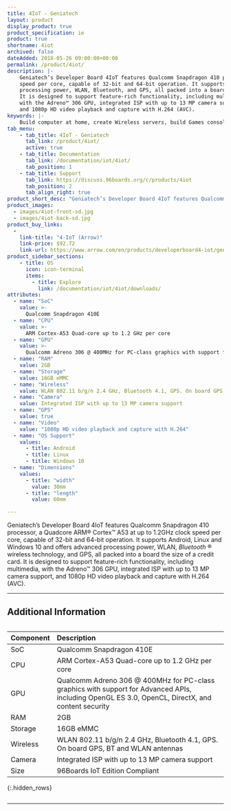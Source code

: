 ```yaml
---
title: 4IoT - Geniatech
layout: product
display_product: true
product_specification: ie
product: true
shortname: 4iot
archived: false
dateAdded: 2018-05-26 09:00:00+00:00
permalink: /product/4iot/
description: |-
    Geniatech’s Developer Board 4IoT features Qualcomm Snapdragon 410 processor, a Quadcore ARM® Cortex™ A53 at up to 1.2GHz clock
    speed per core, capable of 32-bit and 64-bit operation. It supports Android, Linux and Windows 10 and offers advanced
    processing power, WLAN, Bluetooth, and GPS, all packed into a board the size of a credit card.
    It is designed to support feature-rich functionality, including multimedia,
    with the Adreno™ 306 GPU, integrated ISP with up to 13 MP camera support,
    and 1080p HD video playback and capture with H.264 (AVC).
keywords: |-
    Build computer at home, create Wireless servers, build Games consoles, make Music sounds products, create HD video showcases hardware, build Audio Systems from scratch, Android hardware Applications board, Raspberry Pi Scratch game demos, geniatech
tab_menu:
    - tab_title: 4IoT - Geniatech
      tab_link: /product/4iot/
      active: true
    - tab_title: Documentation
      tab_link: /documentation/iot/4iot/
      tab_position: 1
    - tab_title: Support
      tab_link: https://discuss.96boards.org/c/products/4iot
      tab_position: 2
      tab_align_right: true
product_short_desc: "Geniatech’s Developer Board 4IoT features Qualcomm Snapdragon 410 processor, a Quadcore ARM® Cortex™ A53 at up to 1.2GHz clock speed per core, capable of 32-bit and 64-bit operation."
product_images:
  - images/4iot-front-sd.jpg
  - images/4iot-back-sd.jpg
product_buy_links:
  -
    link-title: "4-IoT (Arrow)"
    link-price: $92.72
    link-url: https://www.arrow.com/en/products/developerboard4-iot/geniatech-inc
product_sidebar_sections:
    - title: OS
      icon: icon-terminal
      items:
        - title: Explore
          link: /documentation/iot/4iot/downloads/
attributes:
  - name: "SoC"
    value: >-
      Qualcomm Snapdragon 410E
  - name: "CPU"
    value: >-
      ARM Cortex-A53 Quad-core up to 1.2 GHz per core
  - name: "GPU"
    value: >-
      Qualcomm Adreno 306 @ 400MHz for PC-class graphics with support for Advanced APIs, including OpenGL ES 3.0, OpenCL, DirectX, and content security
  - name: "RAM"
    value: 2GB
  - name: "Storage"
    value: 16GB eMMC
  - name: "Wireless"
    value: WLAN 802.11 b/g/n 2.4 GHz, Bluetooth 4.1, GPS. On board GPS, BT and WLAN antennas
  - name: "Camera"
    value: Integrated ISP with up to 13 MP camera support
  - name: "GPS"
    value: true
  - name: "Video"
    value: "1080p HD video playback and capture with H.264"
  - name: "OS Support"
    values:
      - title: Android
      - title: Linux
      - title: Windows 10
  - name: "Dimensions"
    values:
      - title: "width"
        value: 30mm
      - title: "length"
        value: 60mm

---
```

Geniatech’s Developer Board 4IoT features Qualcomm Snapdragon 410 processor, a Quadcore ARM® Cortex™ A53 at up to 1.2GHz clock
speed per core, capable of 32-bit and 64-bit operation. It supports Android, Linux and Windows 10 and offers advanced
processing power, WLAN, _Bluetooth_ ® wireless technology, and GPS, all packed into a board the size of a credit card.
It is designed to support feature-rich functionality, including multimedia,
with the Adreno™ 306 GPU, integrated ISP with up to 13 MP camera support,
and 1080p HD video playback and capture with H.264 (AVC).

***

## Additional Information
<div style="overflow-x:scroll;" markdown="1">

|   Component          |   Description                                                                                    |
|:---------------------|:-------------------------------------------------------------------------------------------------|
|  SoC                 | Qualcomm Snapdragon 410E                                                                         |
|  CPU                 | ARM Cortex-A53 Quad-core up to 1.2 GHz per core                                                  |
|  GPU                 | Qualcomm Adreno 306 @ 400MHz for PC-class graphics with support for Advanced APIs, including OpenGL ES 3.0, OpenCL, DirectX, and content security                                                                                   |
|  RAM                 | 2GB                                                                                              |
|  Storage             | 16GB eMMC                                                                                        |
|  Wireless            | WLAN 802.11 b/g/n 2.4 GHz, Bluetooth 4.1, GPS. On board GPS, BT and WLAN antennas                |
|  Camera              | Integrated ISP with up to 13 MP camera support                                                   |
|  Size                | 96Boards IoT Edition Compliant                                                                   |
{:.hidden_rows}

</div>

***

